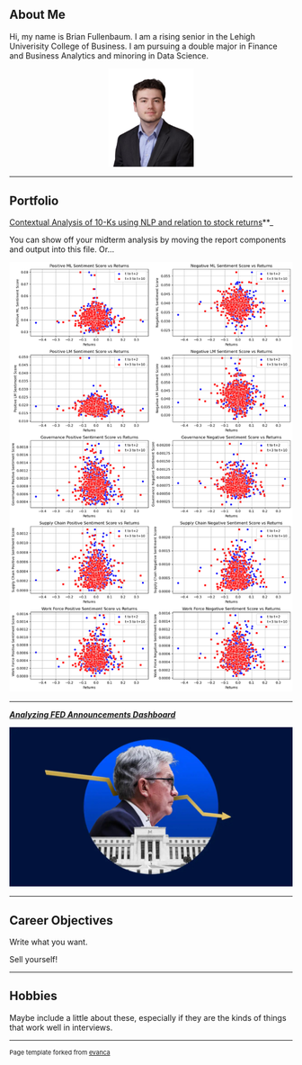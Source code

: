 ## About Me


Hi, my name is Brian Fullenbaum. I am a rising senior in the Lehigh Univerisity College of Business. I am pursuing a double major in Finance and Business Analytics and minoring in Data Science. 

<!-- Upload your own photo and change the path -->

<p style="text-align:center;">
  <img class="img-square" src="images/Headshot.jpg" width="30%">
</p>

---

## Portfolio

<!-- You can link to other websites, PDFs in this repo, and other pages in this repo -->

[Contextual Analysis of 10-Ks using NLP and relation to stock returns](report.md)**_

You can show off your midterm analysis by moving the report components and output into this file. Or...

<img src="report_graphs.jpg"/>

---

_**[Analyzing FED Announcements Dashboard](/pdf/sample_presentation.pdf)**_

<img src="images/Banking-December-FOMC-announcement-live-blog.jpg"/>

---

## Career Objectives

Write what you want. 

Sell yourself!

---

## Hobbies

Maybe include a little about these, especially if they are the kinds of things that work well in interviews.

---
<p style="font-size:11px">Page template forked from <a href="https://github.com/evanca/quick-portfolio">evanca</a></p>
<!-- Remove above link if you don't want to attibute -->
